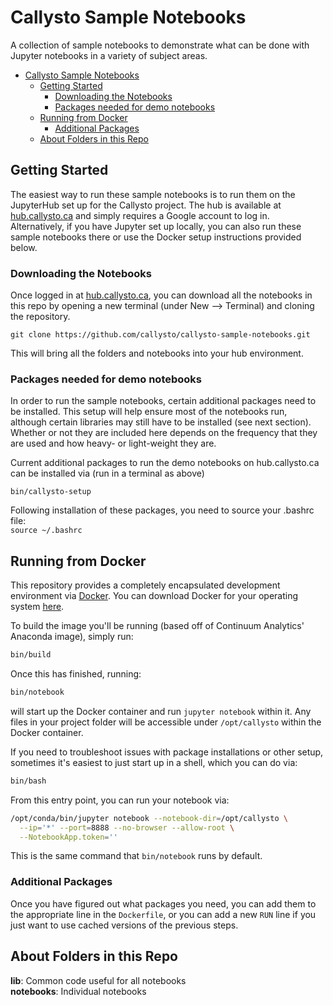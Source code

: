 # Callysto Sample Notebooks

A collection of sample notebooks to demonstrate what can be done with Jupyter notebooks in a variety of subject areas.

<!-- TOC depthFrom:1 depthTo:6 withLinks:1 updateOnSave:1 orderedList:0 -->

- [Callysto Sample Notebooks](#callysto-sample-notebooks)
	- [Getting Started](#getting-started)
		- [Downloading the Notebooks](#downloading-the-notebooks)
		- [Packages needed for demo notebooks](#packages-needed-for-demo-notebooks)
	- [Running from Docker](#running-from-docker)
		- [Additional Packages](#additional-packages)
	- [About Folders in this Repo](#about-folders-in-this-repo)

<!-- /TOC -->

## Getting Started
The easiest way to run these sample notebooks is to run them on the JupyterHub set up for the Callysto project. The hub is available at [hub.callysto.ca](https://hub.callysto.ca) and simply requires a Google account to log in. Alternatively, if you have Jupyter set up locally, you can also run these sample notebooks there or use the Docker setup instructions provided below.

### Downloading the Notebooks
Once logged in at [hub.callysto.ca](https://hub.callysto.ca), you can download all the notebooks in this repo by opening a new terminal (under New --> Terminal) and cloning the repository.

```
git clone https://github.com/callysto/callysto-sample-notebooks.git
```

This will bring all the folders and notebooks into your hub environment.

### Packages needed for demo notebooks
In order to run the sample notebooks, certain additional packages need to be installed. This setup will help ensure most of the notebooks run, although certain libraries may still have to be installed (see next section). Whether or not they are included here depends on the frequency that they are used and how heavy- or light-weight they are.

Current additional packages to run the demo notebooks on hub.callysto.ca can be installed via (run in a terminal as above)
```
bin/callysto-setup
```

Following installation of these packages, you need to source your .bashrc file:  
`source ~/.bashrc`

## Running from Docker

This repository provides a completely encapsulated development environment via [Docker](https://www.docker.com). You can download Docker for your operating system [here](https://www.docker.com/community-edition).

To build the image you'll be running (based off of Continuum Analytics' Anaconda image), simply run:

```bash
bin/build
```

Once this has finished, running:

```bash
bin/notebook
```

will start up the Docker container and run `jupyter notebook` within it. Any files in your project folder will be accessible under `/opt/callysto` within the Docker container.

If you need to troubleshoot issues with package installations or other setup, sometimes it's easiest to just start up in a shell, which you can do via:

```bash
bin/bash
```

From this entry point, you can run your notebook via:

```bash
/opt/conda/bin/jupyter notebook --notebook-dir=/opt/callysto \
  --ip='*' --port=8888 --no-browser --allow-root \
  --NotebookApp.token=''
```

This is the same command that `bin/notebook` runs by default.

### Additional Packages

Once you have figured out what packages you need, you can add them to the appropriate line in the `Dockerfile`, or you can add a new `RUN` line if you just want to use cached versions of the previous steps.


## About Folders in this Repo

**lib**: Common code useful for all notebooks  
**notebooks**: Individual notebooks
